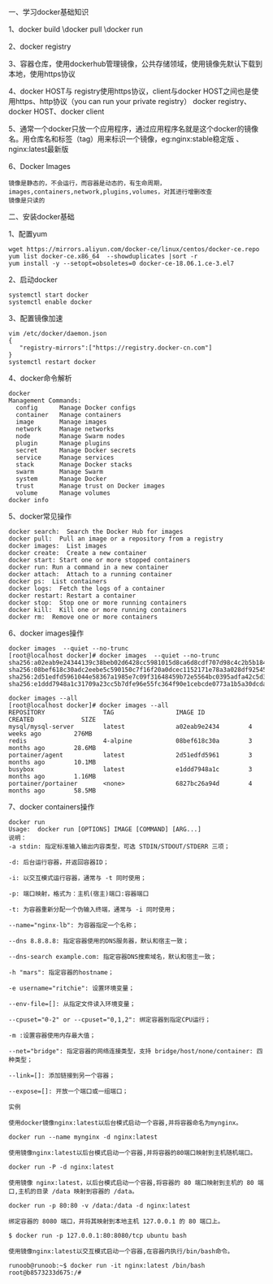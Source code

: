 一、学习docker基础知识

1、docker build \docker pull \docker run  

2、docker registry

3、容器仓库，使用dockerhub管理镜像，公共存储领域，使用镜像先默认下载到本地，使用https协议

4、docker HOST与 registry使用https协议，client与docker HOST之间也是使用https、http协议（you can run your private registry）
  docker registry、docker HOST、docker client

5、通常一个docker只放一个应用程序，通过应用程序名就是这个docker的镜像名。用仓库名和标签（tag）用来标识一个镜像，eg:nginx:stable稳定版
、nginx:latest最新版

6、Docker Images

    镜像是静态的，不会运行，而容器是动态的，有生命周期，
    images,containers,network,plugins,volumes，对其进行增删改查
    镜像是只读的
    
二、安装docker基础

1、配置yum
   
    wget https://mirrors.aliyun.com/docker-ce/linux/centos/docker-ce.repo
    yum list docker-ce.x86_64  --showduplicates |sort -r
    yum install -y --setopt=obsoletes=0 docker-ce-18.06.1.ce-3.el7
    
2、启动docker
  
    systemctl start docker
    systemctl enable docker
    
3、配置镜像加速
  
    vim /etc/docker/daemon.json 
    {
       "registry-mirrors":["https://registry.docker-cn.com"]
    }
    systemctl restart docker
    
4、docker命令解析
  
    docker
    Management Commands:
      config      Manage Docker configs
      container   Manage containers
      image       Manage images
      network     Manage networks
      node        Manage Swarm nodes
      plugin      Manage plugins
      secret      Manage Docker secrets
      service     Manage services
      stack       Manage Docker stacks
      swarm       Manage Swarm
      system      Manage Docker
      trust       Manage trust on Docker images
      volume      Manage volumes
    docker info
    
5、docker常见操作
  
    docker search:  Search the Docker Hub for images 
    docker pull:  Pull an image or a repository from a registry
    docker images:  List images
    docker create:  Create a new container
    docker start: Start one or more stopped containers
    docker run: Run a command in a new container
    docker attach:  Attach to a running container
    docker ps:  List containers
    docker logs:  Fetch the logs of a container
    docker restart: Restart a container
    docker stop:  Stop one or more running containers
    docker kill:  Kill one or more running containers
    docker rm:  Remove one or more containers
    
6、docker images操作

    docker images  --quiet --no-trunc
    [root@localhost docker]# docker images  --quiet --no-trunc
    sha256:a02eab9e24344139c38beb02d6428cc5981015d8ca6d8cdf707d98c4c2b5b184
    sha256:08bef618c30adc2eebe5c590150c7f16f20a0dcec1152171e78a3a028df92545
    sha256:2d51edfd5961044e58367a1985e7c09f31648459b72e5564bc0395adfa42c5d3
    sha256:e1ddd7948a1c31709a23cc5b7dfe96e55fc364f90e1cebcde0773a1b5a30dcda

    docker images --all
    [root@localhost docker]# docker images --all
    REPOSITORY                TAG                 IMAGE ID            CREATED             SIZE
    mysql/mysql-server        latest              a02eab9e2434        4 weeks ago         276MB
    redis                     4-alpine            08bef618c30a        3 months ago        28.6MB
    portainer/agent           latest              2d51edfd5961        3 months ago        10.1MB
    busybox                   latest              e1ddd7948a1c        3 months ago        1.16MB
    portainer/portainer       <none>              6827bc26a94d        4 months ago        58.5MB

7、docker containers操作

    docker run 
    Usage:  docker run [OPTIONS] IMAGE [COMMAND] [ARG...]
    说明：
    -a stdin: 指定标准输入输出内容类型，可选 STDIN/STDOUT/STDERR 三项；

    -d: 后台运行容器，并返回容器ID；

    -i: 以交互模式运行容器，通常与 -t 同时使用；

    -p: 端口映射，格式为：主机(宿主)端口:容器端口

    -t: 为容器重新分配一个伪输入终端，通常与 -i 同时使用；

    --name="nginx-lb": 为容器指定一个名称；

    --dns 8.8.8.8: 指定容器使用的DNS服务器，默认和宿主一致；

    --dns-search example.com: 指定容器DNS搜索域名，默认和宿主一致；

    -h "mars": 指定容器的hostname；

    -e username="ritchie": 设置环境变量；

    --env-file=[]: 从指定文件读入环境变量；

    --cpuset="0-2" or --cpuset="0,1,2": 绑定容器到指定CPU运行；

    -m :设置容器使用内存最大值；

    --net="bridge": 指定容器的网络连接类型，支持 bridge/host/none/container: 四种类型；

    --link=[]: 添加链接到另一个容器；

    --expose=[]: 开放一个端口或一组端口； 

    实例

    使用docker镜像nginx:latest以后台模式启动一个容器,并将容器命名为mynginx。

    docker run --name mynginx -d nginx:latest

    使用镜像nginx:latest以后台模式启动一个容器,并将容器的80端口映射到主机随机端口。

    docker run -P -d nginx:latest

    使用镜像 nginx:latest，以后台模式启动一个容器,将容器的 80 端口映射到主机的 80 端口,主机的目录 /data 映射到容器的 /data。

    docker run -p 80:80 -v /data:/data -d nginx:latest

    绑定容器的 8080 端口，并将其映射到本地主机 127.0.0.1 的 80 端口上。

    $ docker run -p 127.0.0.1:80:8080/tcp ubuntu bash

    使用镜像nginx:latest以交互模式启动一个容器,在容器内执行/bin/bash命令。

    runoob@runoob:~$ docker run -it nginx:latest /bin/bash
    root@b8573233d675:/# 
